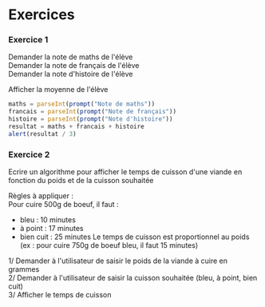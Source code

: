# Exercices

### Exercice 1
Demander la note de maths de l'élève <br/>
Demander la note de français de l'élève <br/>
Demander la note d'histoire de l'élève

Afficher la moyenne de l'élève
```js
maths = parseInt(prompt("Note de maths"))
francais = parseInt(prompt("Note de français"))
histoire = parseInt(prompt("Note d'histoire"))
resultat = maths + francais + histoire
alert(resultat / 3)
```

### Exercice 2
Ecrire un algorithme pour afficher le temps de cuisson d'une viande en fonction du poids et de la cuisson souhaitée<br/>

Règles à appliquer : <br/>
Pour cuire 500g de boeuf, il faut :
 - bleu : 10 minutes
 - à point : 17 minutes
 - bien cuit : 25 minutes
Le temps de cuisson est proportionnel au poids <br/>
(ex : pour cuire 750g de boeuf bleu, il faut 15 minutes) <br/>

1/ Demander à l'utilisateur de saisir le poids de la viande à cuire en grammes <br/>
2/ Demander à l'utilisateur de saisir la cuisson souhaitée (bleu, à point, bien cuit) <br/>
3/ Afficher le temps de cuisson

